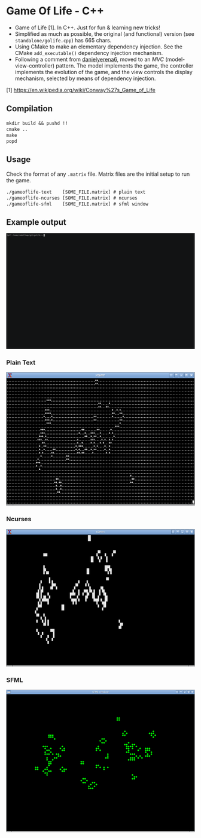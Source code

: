 # Game Of Life - C++

* Game of Life [1]. In C++. Just for fun & learning new tricks!
* Simplified as much as possible, the original (and functional) version (see `standalone/golife.cpp`) has 665 chars.
* Using CMake to make an elementary dependency injection. See the CMake `add_executable()` dependency injection mechanism.
* Following a comment from [danielyerena6](https://github.com/danielyerena6), moved to an _MVC_ (model-view-controller) pattern. The model implements the game, the controller implements the evolution of the game, and the view controls the display mechanism, selected by means of dependency injection.

[1] https://en.wikipedia.org/wiki/Conway%27s_Game_of_Life

## Compilation

```
mkdir build && pushd !!
cmake ..
make
popd
```

## Usage

Check the format of any `.matrix` file. Matrix files are the initial setup to run the game.

```
./gameoflife-text    [SOME_FILE.matrix] # plain text
./gameoflife-ncurses [SOME_FILE.matrix] # ncurses
./gameoflife-sfml    [SOME_FILE.matrix] # sfml window
```
## Example output

![](img/golife-ncurses.gif)

### Plain Text

![](img/plaintext.png)

### Ncurses

![](img/ncurses.png)

### SFML

![](img/sfml.png)
